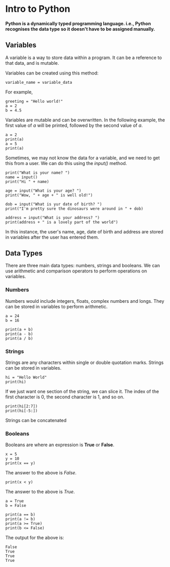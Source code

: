 # **Intro to Python**

#### Python is a dynamically typed programming language. i.e., Python recognises the data type so it doesn't have to be assigned manually.

## Variables

 A variable is a way to store data within a program. It can be a reference to that data, and is mutable.

 Variables can be created using this method:

```commandline
variable_name = variable_data
```
For example,

```commandline
greeting = "Hello world!"
a = 2
b = 4.5
```
Variables are mutable and can be overwritten.
In the following example, the first value of *a* will be printed, followed by the second value of *a*.
```commandline
a = 2
print(a)
a = 5
print(a)
```
Sometimes, we may not know the data for a variable, and we need to get this from a user. We can do this using the *input()* method.

```commandline
print("What is your name? ")
name = input()
print("Hi " + name)

age = input("What is your age? ")
print("Wow, " + age + " is well old!")

dob = input("What is yur date of birth? ")
print("I'm pretty sure the dinosaurs were around in " + dob)

address = input("What is your address? ")
print(address + " is a lovely part of the world")
```
In this instance, the user's name, age, date of birth and address are stored in variables after the user has entered them.

## Data Types

There are three main data types: numbers, strings and booleans. We can use arithmetic and comparison operators to perform operations on variables.

### Numbers
Numbers would include integers, floats, complex numbers and longs. They can be stored in variables to perform arithmetic.
```commandline
a = 24
b = 16

print(a + b)
print(a - b)
print(a / b)
```

### Strings
Strings are any characters within single or double quotation marks. Strings can be stored in variables.
```commandline
hi = "Hello World"
print(hi)
```
If we just want one section of the string, we can slice it. The index of the first character is 0, the second character is 1, and so on.
```
print(hi[2:7])
print(hi[-5:])
```
Strings can be concatenated 
### Booleans
Booleans are where an expression is **True** or **False**.
```commandline
x = 5
y = 10
print(x == y)
```
The answer to the above is *False*.
```commandline
print(x < y)
```
The answer to the above is *True*.

```commandline
a = True
b = False

print(a == b)
print(a != b)
print(a >= True)
print(b <= False)
```
The output for the above is:
```commandline
False
True
True
True
```